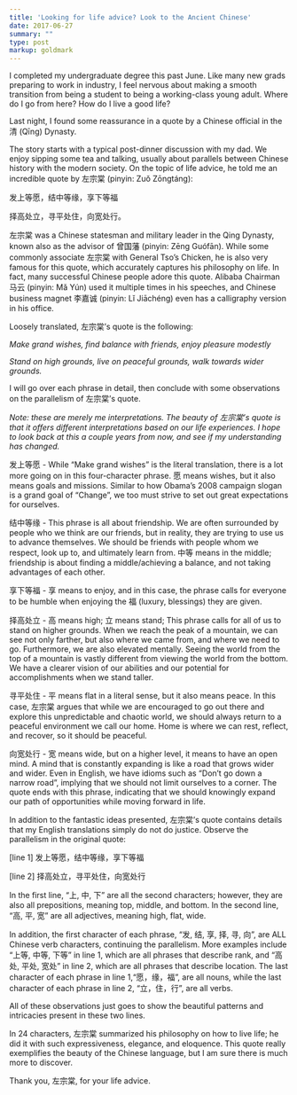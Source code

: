 ```yaml
---
title: 'Looking for life advice? Look to the Ancient Chinese'
date: 2017-06-27
summary: ""
type: post
markup: goldmark
---
```


I completed my undergraduate degree this past June. Like many new grads preparing to work in industry, I feel nervous about making a smooth transition from being a student to being a working-class young adult. Where do I go from here? How do I live a good life?

Last night, I found some reassurance in a quote by a Chinese official in the 清 (Qīng) Dynasty.

The story starts with a typical post-dinner discussion with my dad. We enjoy sipping some tea and talking, usually about parallels between Chinese history with the modern society. On the topic of life advice, he told me an incredible quote by 左宗棠 (pinyin: Zuǒ Zōngtáng):

发上等愿，结中等缘，享下等福

择高处立，寻平处住，向宽处行。

左宗棠 was a Chinese statesman and military leader in the Qing Dynasty, known also as the advisor of 曾国藩 (pinyin: Zēng Guófān). While some commonly associate 左宗棠 with General Tso’s Chicken, he is also very famous for this quote, which accurately captures his philosophy on life. In fact, many successful Chinese people adore this quote. Alibaba Chairman 马云 (pinyin: Mǎ Yún) used it multiple times in his speeches, and Chinese business magnet 李嘉诚 (pinyin: Lǐ Jiāchéng) even has a calligraphy version in his office.

Loosely translated, 左宗棠’s quote is the following:

_Make grand wishes, find balance with friends, enjoy pleasure modestly_

_Stand on high grounds, live on peaceful grounds, walk towards wider grounds._

I will go over each phrase in detail, then conclude with some observations on the parallelism of 左宗棠’s quote.

_Note: these are merely me interpretations. The beauty of 左宗棠’s quote is that it offers different interpretations based on our life experiences. I hope to look back at this a couple years from now, and see if my understanding has changed._

发上等愿 - While “Make grand wishes” is the literal translation, there is a lot more going on in this four-character phrase. 愿 means wishes, but it also means goals and missions. Similar to how Obama’s 2008 campaign slogan is a grand goal of “Change”, we too must strive to set out great expectations for ourselves.

结中等缘 - This phrase is all about friendship. We are often surrounded by people who we think are our friends, but in reality, they are trying to use us to advance themselves. We should be friends with people whom we respect, look up to, and ultimately learn from. 中等 means in the middle; friendship is about finding a middle/achieving a balance, and not taking advantages of each other.

享下等福 - 享 means to enjoy, and in this case, the phrase calls for everyone to be humble when enjoying the 福 (luxury, blessings) they are given.

择高处立 - 高 means high; 立 means stand; This phrase calls for all of us to stand on higher grounds. When we reach the peak of a mountain, we can see not only farther, but also where we came from, and where we need to go. Furthermore, we are also elevated mentally. Seeing the world from the top of a mountain is vastly different from viewing the world from the bottom. We have a clearer vision of our abilities and our potential for accomplishments when we stand taller.

寻平处住 - 平 means flat in a literal sense, but it also means peace. In this case, 左宗棠 argues that while we are encouraged to go out there and explore this unpredictable and chaotic world, we should always return to a peaceful environment we call our home. Home is where we can rest, reflect, and recover, so it should be peaceful.

向宽处行 - 宽 means wide, but on a higher level, it means to have an open mind. A mind that is constantly expanding is like a road that grows wider and wider. Even in English, we have idioms such as “Don’t go down a narrow road”, implying that we should not limit ourselves to a corner. The quote ends with this phrase, indicating that we should knowingly expand our path of opportunities while moving forward in life.

In addition to the fantastic ideas presented, 左宗棠’s quote contains details that my English translations simply do not do justice. Observe the parallelism in the original quote:

[line 1] 发上等愿，结中等缘，享下等福

[line 2] 择高处立，寻平处住，向宽处行

In the first line, “上, 中, 下” are all the second characters; however, they are also all prepositions, meaning top, middle, and bottom. In the second line, “高, 平, 宽” are all adjectives, meaning high, flat, wide.

In addition, the first character of each phrase, “发, 结, 享, 择, 寻, 向”, are ALL Chinese verb characters, continuing the parallelism. More examples include “上等, 中等, 下等” in line 1, which are all phrases that describe rank, and “高处, 平处, 宽处” in line 2, which are all phrases that describe location. The last character of each phrase in line 1,“愿，缘，福”, are all nouns, while the last character of each phrase in line 2, “立，住，行”, are all verbs.

All of these observations just goes to show the beautiful patterns and intricacies present in these two lines.

In 24 characters, 左宗棠 summarized his philosophy on how to live life; he did it with such expressiveness, elegance, and eloquence. This quote really exemplifies the beauty of the Chinese language, but I am sure there is much more to discover.

Thank you, 左宗棠, for your life advice.
